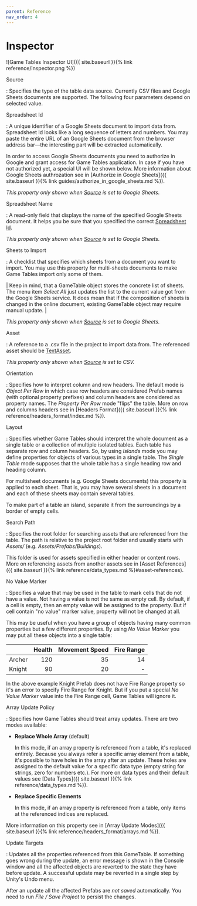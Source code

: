 ```yaml
---
parent: Reference
nav_order: 4
---
```

# Inspector
![Game Tables Inspector UI]({{ site.baseurl }}{% link reference/inspector.png %})

<a id="source"></a> Source

: Specifies the type of the table data source. Currently CSV files and Google Sheets documents are supported. The following four parameters depend on selected value.

<a id="spreadsheet-id"></a> Spreadsheet Id

: A unique identifier of a Google Sheets document to import data from. Spreadsheet Id looks like a long sequence of letters and numbers. You may paste the entire URL of an Google Sheets document from the browser address bar—the interesting part will be extracted automatically.

  In order to access Google Sheets documents you need to authorize in Google and grant access for Game Tables application. In case if you have not authorized yet, a special UI will be shown below. More information about Google Sheets authrozation see in [Authorize in Google Sheets]({{ site.baseurl }}{% link guides/authorize_in_google_sheets.md %}).

  *This property only shown when [Source](#source) is set to Google Sheets.*

Spreadsheet Name

: A read-only field that displays the name of the specified Google Sheets document. It helps you be sure that you specified the correct [Spreadsheet Id](#spreadsheet-id).

  *This property only shown when [Source](#source) is set to Google Sheets.*

Sheets to Import

: A checklist that specifies which sheets from a document you want to import. You may use this property for multi-sheets documents to make Game Tables import only some of them.

  | Keep in mind, that a GameTable object stores the concrete list of sheets. The menu item *Select All* just updates the list to the current value got from the Google Sheets service. It does mean that if the composition of sheets is changed in the online document, existing GameTable object may require manual update. |

  *This property only shown when [Source](#source) is set to Google Sheets.*

Asset

: A reference to a .csv file in the project to import data from. The referenced asset should be [TextAsset](https://docs.unity3d.com/Manual/class-TextAsset.html).

  *This property only shown when [Source](#source) is set to CSV.*

<a id="orientation"></a> Orientation

: Specifies how to interpret column and row headers. The default mode is *Object Per Row* in which case row headers are considered Prefab names (with optional property prefixes) and column headers are considered as property names. The *Property Per Row* mode "flips" the table. More on row and columns headers see in [Headers Format]({{ site.baseurl }}{% link reference/headers_format/index.md %}).

Layout

: Specifies whether Game Tables should interpret the whole document as a single table or a collection of multiple isolated tables. Each table has separate row and column headers. So, by using *Islands* mode you may define properties for objects of various types in a single table. The *Single Table* mode supposes that the whole table has a single heading row and heading column.

  For multisheet documents (e.g. Google Sheets documents) this property is applied to each sheet. That is, you may have several sheets in a document and each of these sheets may contain several tables.

  To make part of a table an island, separate it from the surroundings by a border of empty cells.

<a id="search-path"></a> Search Path

: Specifies the root folder for searching assets that are referenced from the table. The path is relative to the project root folder and usually starts with *Assets/* (e.g. *Assets/Prefabs/Buildings*).

  This folder is used for assets specified in either header or content rows. More on referencing assets from another assets see in [Asset References]({{ site.baseurl }}{% link reference/data_types.md %}#asset-references).

No Value Marker

: Specifies a value that may be used in the table to mark cells that do not have a value. Not having a value is not the same as empty cell. By default, if a cell is empty, then an empty value will be assigned to the property. But if cell contain "no value" marker value, property will not be changed at all.

  This may be useful when you have a group of objects having many common properties but a few different properties. By using *No Value Marker* you may put all these objects into a single table:

  |          | Health | Movement Speed | Fire Range  |
  |:---------|-------:|---------------:|------------:|
  | Archer   | 120    | 35             | 14          |
  | Knight   | 90     | 20             | -           |

  In the above example Knight Prefab does not have Fire Range property so it's an error to specify Fire Range for Knight. But if you put a special *No Value Marker* value into the Fire Range cell, Game Tables will ignore it.

Array Update Policy

: Specifies how Game Tables should treat array updates. There are two modes available:

  - **Replace Whole Array** (default)
    
    In this mode, if an array property is referenced from a table, it's replaced entirely. Because you always refer a specific array element from a table, it's possible to have holes in the array after an update. These holes are assigned to the default value for a specific data type (empty string for strings, zero for numbers etc.). For more on data types and their default values see [Data Types]({{ site.baseurl }}{% link reference/data_types.md %}).

  - **Replace Specific Elements**
    
    In this mode, if an array property is referenced from a table, only items at the referenced indices are replaced.

  More information on this property see in [Array Update Modes]({{ site.baseurl }}{% link reference/headers_format/arrays.md %}).

<a id="update-targets"></a> Update Targets

: Updates all the properties referenced from this GameTable. If something goes wrong during the update, an error message is shown in the Console window and all the affected objects are reverted to the state they have before update. A successful update may be reverted in a single step by Unity's Undo menu.

  After an update all the affected Prefabs are *not saved* automatically. You need to run *File / Save Project* to persist the changes.
